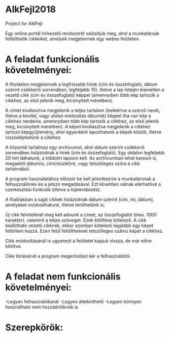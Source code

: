 # AlkFejl2018
Project for AlkFejl

Egy online portál hírkezelő rendszerét valósítjuk meg, ahol a munkatársak feltölthetik cikkeiket, amelyek megjelennek egy webes     felületen.

# A feladat funkcionális követelményei:

A főoldalon megjelennek a legfrissebb hírek (cím és összefoglaló, dátum
szerint csökkenő sorrendben, legfeljebb 10), illetve a lap tetején kiemelten a
vezető cikk (cím és összefoglaló) képpel (amennyiben több kép tartozik a
cikkhez, az első jelenik meg, kicsinyített méretben).

A címet kiválasztva megjelenik a teljes tartalom (beleértve a szerző nevét,
illetve a bevitel, vagy utolsó módosítás dátumát) képpel (ha van kép a cikkhez
rendelve, amennyiben több kép tartozik a cikkhez, az első jelenik meg,
kicsinyített méretben). A képet kiválasztva megjelenik a cikkhez tartozó
képgyűjtemény, ahol egyenként lapozhatunk a képek között, illetve
visszaléphetünk a cikkhez.

A hírportál tartalmaz egy archívumot, ahol dátum szerint csökkenő
sorrendben listázódnak a hírek (cím és összefoglaló). Egy oldalon legfeljebb
20 hírt láthatunk, a többiért lapozni kell. Az archívumban lehet keresni is,
megadott dátumra, cím(részlet)re, vagy tetszőleges szóra a cikk tartalmából.

A program használatához először be kell jelentkeznie a munkatársnak a
felhasználónév és a jelszó megadásával. Ezt követően válnak elérhetővé a
szerkesztési funkciók (illetve a kijelentkezés).

A főablakban a saját cikkek listázódnak dátum szerint (cím, író, dátum),
amelyeket módosíthatunk, illetve törölhetünk is.

Új cikk felvitelénél meg kell adnunk a címet, az összefoglalót (max. 1000
karakter), valamint a teljes szöveget. Ezek kitöltése kötelező. A cikk
beállítható vezető cikknek, ekkor azonban kötelező legalább egy képet
feltölteni hozzá. Ezen felül feltölthetnek tetszőleges számú képet a cikkhez.

Cikk módosításánál is ugyanezt a felületet kapjuk vissza, de már előre kitöltve.

Cikk törlésénél a program megerősítést kér a felhasználótól.

# A feladat nem funkcionális követelményei:

-Legyen felhasználóbarát
-Legyen áttekinthető
-Legyen könnyen használható nem hozzáértőknek is

# Szerepkörök:
